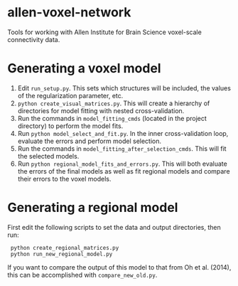 allen-voxel-network
===================

Tools for working with Allen Institute for Brain Science voxel-scale 
connectivity data.

Generating a voxel model
========================

1. Edit `run_setup.py`. This sets which structures will be
   included, the values of the regularization parameter, etc.
2. `python create_visual_matrices.py`. This will create a hierarchy of 
   directories for model fitting with nested cross-validation.
3. Run the commands in `model_fitting_cmds` (located in the project directory) 
   to perform the model fits.
4. Run `python model_select_and_fit.py`. In the inner cross-validation loop,
   evaluate the errors and perform model selection.
5. Run the commands in `model_fitting_after_selection_cmds`. This will fit the
   selected models.
6. Run `python regional_model_fits_and_errors.py`. This will both evaluate
   the errors of the final models as well as fit regional models and compare
   their errors to the voxel models.

Generating a regional model
===========================

First edit the following scripts to set the data and output directories, then
run:

     python create_regional_matrices.py
     python run_new_regional_model.py

If you want to compare the output of this model to that from Oh et al. (2014),
this can be accomplished with `compare_new_old.py`.